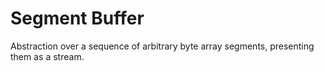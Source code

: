 Segment Buffer
==============

Abstraction over a sequence of arbitrary byte array segments, presenting them as a stream.
